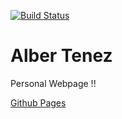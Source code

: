 [![Build Status](https://travis-ci.org/AlbertSabate/AlberTenez.svg?branch=master)](https://travis-ci.org/AlbertSabate/AlberTenez)
# Alber Tenez
Personal Webpage !!

[Github Pages](https://albertenez.com)
